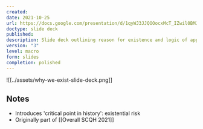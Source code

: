 ```yaml
---
created: 
date: 2021-10-25
url: https://docs.google.com/presentation/d/1qyWJ3JJQOOocxMcT_IZwil0BMJQ4AL-k7ZQAACbnV9A/edit#slide=id.p
doctype: slide deck
published: 
description: Slide deck outlining reason for existence and logic of approach
version: "3"
level: macro
form: slides
completion: polished
---
```


![[../assets/why-we-exist-slide-deck.png]]

## Notes

- Introduces 'critical point in history': existential risk 
- Originally part of [[Overall SCQH 2021]] 
